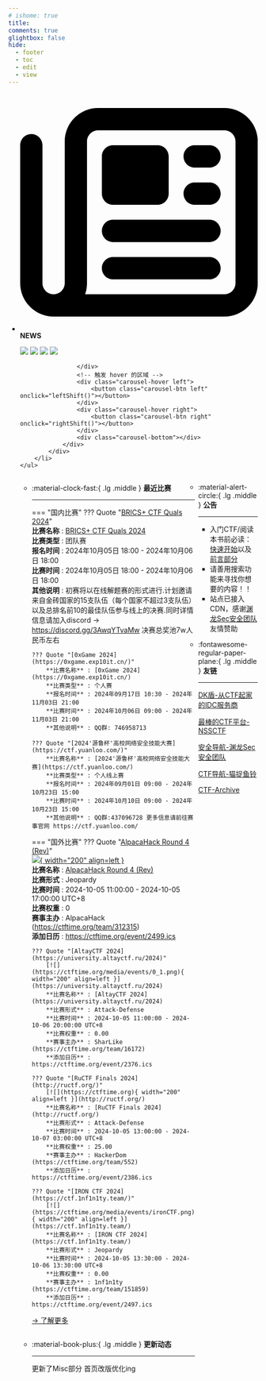 ```yaml
---
# ishome: true
title: 
comments: true
glightbox: false
hide:
  - footer
  - toc
  - edit
  - view
---
```


<div class="grid cards">
    <ul>
        <li>
            <p><span class="twemoji lg middle"><svg xmlns="http://www.w3.org/2000/svg"
                        viewBox="0 0 512 512"><!--! Font Awesome Free 6.5.1 by @fontawesome - https://fontawesome.com License - https://fontawesome.com/license/free (Icons: CC BY 4.0, Fonts: SIL OFL 1.1, Code: MIT License) Copyright 2023 Fonticons, Inc.-->
                        <path
                            d="M168 80c-13.3 0-24 10.7-24 24v304c0 8.4-1.4 16.5-4.1 24H440c13.3 0 24-10.7 24-24V104c0-13.3-10.7-24-24-24H168zM72 480c-39.8 0-72-32.2-72-72V112c0-13.3 10.7-24 24-24s24 10.7 24 24v296c0 13.3 10.7 24 24 24s24-10.7 24-24V104c0-39.8 32.2-72 72-72h272c39.8 0 72 32.2 72 72v304c0 39.8-32.2 72-72 72H72zm104-344c0-13.3 10.7-24 24-24h96c13.3 0 24 10.7 24 24v80c0 13.3-10.7 24-24 24h-96c-13.3 0-24-10.7-24-24v-80zm200-24h32c13.3 0 24 10.7 24 24s-10.7 24-24 24h-32c-13.3 0-24-10.7-24-24s10.7-24 24-24zm0 80h32c13.3 0 24 10.7 24 24s-10.7 24-24 24h-32c-13.3 0-24-10.7-24-24s10.7-24 24-24zm-176 80h208c13.3 0 24 10.7 24 24s-10.7 24-24 24H200c-13.3 0-24-10.7-24-24s10.7-24 24-24zm0 80h208c13.3 0 24 10.7 24 24s-10.7 24-24 24H200c-13.3 0-24-10.7-24-24s10.7-24 24-24z">
                        </path>
                    </svg></span> <strong>NEWS</strong></p>
            <div class="grid cards">
                <div class="carousel">
                    <div class="carousel-container">
                        <a href="https://www.dkdun.cn/"><img src="./assets/banner-dkdun.png" /></a>
                        <a href="../HC_Start/" target="_blank"><img src="./assets/banner-quickstart.png" /></a>
                        <a href="../HC_AI/" target="_blank"><img src="./assets/banner-update.png" /></a>
                        <a href="https://github.com/CTF-Archives" target="_blank"><img src="./assets/banner-Achieve.png" /></a>
                        
                    </div>
                    <!-- 触发 hover 的区域 -->
                    <div class="carousel-hover left">
                        <button class="carousel-btn left" onclick="leftShift()"></button>
                    </div>
                    <div class="carousel-hover right">
                        <button class="carousel-btn right" onclick="rightShift()"></button>
                    </div>
                    <div class="carousel-bottom"></div>
                </div>
            </div>
        </li>
    </ul>
</div>

<div class="grid grid-cols-8 gap-4" style="display: grid;grid-template-columns: 70% 30%;" markdown>

<div class="grid cards" style="display: grid; grid-template-columns: 1fr;" markdown>

<div class="grid cards" markdown>

-   :material-clock-fast:{ .lg .middle } __最近比赛__

    ---
    <!-- 主页赛事展示_开始 -->
    === "国内比赛"
        ??? Quote "[BRICS+ CTF Quals 2024](https://brics-ctf.com/)"  
            **比赛名称** : [BRICS+ CTF Quals 2024](https://brics-ctf.com/)  
            **比赛类型** : 团队赛  
            **报名时间** : 2024年10月05日 18:00 - 2024年10月06日 18:00  
            **比赛时间** : 2024年10月05日 18:00 - 2024年10月06日 18:00  
            **其他说明** : 初赛将以在线解题赛的形式进行.计划邀请来自金砖国家的15支队伍（每个国家不超过3支队伍）以及总排名前10的最佳队伍参与线上的决赛.同时详情信息请加入discord -> https://discord.gg/3AwqYTvaMw 决赛总奖池7w人民币左右  
            
        ??? Quote "[0xGame 2024](https://0xgame.exp10it.cn/)"  
            **比赛名称** : [0xGame 2024](https://0xgame.exp10it.cn/)  
            **比赛类型** : 个人赛  
            **报名时间** : 2024年09月17日 10:30 - 2024年11月03日 21:00  
            **比赛时间** : 2024年10月06日 09:00 - 2024年11月03日 21:00  
            **其他说明** : QQ群: 746958713  
            
        ??? Quote "[2024'源鲁杯'高校网络安全技能大赛](https://ctf.yuanloo.com/)"  
            **比赛名称** : [2024'源鲁杯'高校网络安全技能大赛](https://ctf.yuanloo.com/)  
            **比赛类型** : 个人线上赛  
            **报名时间** : 2024年09月01日 09:00 - 2024年10月23日 15:00  
            **比赛时间** : 2024年10月10日 09:00 - 2024年10月23日 15:00  
            **其他说明** : QQ群:437096728 更多信息请前往赛事官网 https://ctf.yuanloo.com/  
                
    === "国外比赛"
        ??? Quote "[AlpacaHack Round 4 (Rev)](https://alpacahack.com/ctfs/round-4)"  
            [![](https://ctftime.org/media/events/ctftime_5.png){ width="200" align=left }](https://alpacahack.com/ctfs/round-4)  
            **比赛名称** : [AlpacaHack Round 4 (Rev)](https://alpacahack.com/ctfs/round-4)  
            **比赛形式** : Jeopardy  
            **比赛时间** : 2024-10-05 11:00:00 - 2024-10-05 17:00:00 UTC+8  
            **比赛权重** : 0  
            **赛事主办** : AlpacaHack (https://ctftime.org/team/312315)  
            **添加日历** : https://ctftime.org/event/2499.ics  
            
        ??? Quote "[AltayCTF 2024](https://university.altayctf.ru/2024)"  
            [![](https://ctftime.org/media/events/0_1.png){ width="200" align=left }](https://university.altayctf.ru/2024)  
            **比赛名称** : [AltayCTF 2024](https://university.altayctf.ru/2024)  
            **比赛形式** : Attack-Defense  
            **比赛时间** : 2024-10-05 11:00:00 - 2024-10-06 20:00:00 UTC+8  
            **比赛权重** : 0.00  
            **赛事主办** : SharLike (https://ctftime.org/team/16172)  
            **添加日历** : https://ctftime.org/event/2376.ics  
            
        ??? Quote "[RuCTF Finals 2024](http://ructf.org/)"  
            [![](https://ctftime.org){ width="200" align=left }](http://ructf.org/)  
            **比赛名称** : [RuCTF Finals 2024](http://ructf.org/)  
            **比赛形式** : Attack-Defense  
            **比赛时间** : 2024-10-05 13:00:00 - 2024-10-07 03:00:00 UTC+8  
            **比赛权重** : 25.00  
            **赛事主办** : HackerDom (https://ctftime.org/team/552)  
            **添加日历** : https://ctftime.org/event/2386.ics  
            
        ??? Quote "[IRON CTF 2024](https://ctf.1nf1n1ty.team/)"  
            [![](https://ctftime.org/media/events/ironCTF.png){ width="200" align=left }](https://ctf.1nf1n1ty.team/)  
            **比赛名称** : [IRON CTF 2024](https://ctf.1nf1n1ty.team/)  
            **比赛形式** : Jeopardy  
            **比赛时间** : 2024-10-05 13:30:00 - 2024-10-06 13:30:00 UTC+8  
            **比赛权重** : 0.00  
            **赛事主办** : 1nf1n1ty (https://ctftime.org/team/151859)  
            **添加日历** : https://ctftime.org/event/2497.ics  
            
    <!-- 主页赛事展示_结束 -->
    [→ 了解更多](./Event/)

</div>
  <div class="grid cards" markdown>

-   :material-book-plus:{ .lg .middle } __更新动态__

    ---

    更新了Misc部分 首页改版优化ing

</div>  
</div>
<div class="grid cards" markdown>

<div class="grid cards" markdown>

-   :material-alert-circle:{ .lg .middle } __公告__

    ---

    - 入门CTF/阅读本书前必读：[快速开始](./HC_Start/)以及[前言部分](./HC_Preface/)  
    - 请善用搜索功能来寻找你想要的内容！！
    - 站点已接入 CDN，感谢[渊龙Sec安全团队](https://dh.aabyss.cn)友情赞助

-   :fontawesome-regular-paper-plane:{ .lg .middle } __友链__

    ---

    [DK盾-从CTF起家的IDC服务商](https://www.dkdun.cn)

    [最棒的CTF平台-NSSCTF](https://www.nssctf.cn/)  

    [安全导航-渊龙Sec安全团队](https://dh.aabyss.cn)    

    [CTF导航-猫捉鱼铃](https://ctf.mzy0.com/)

    [CTF-Archive](https://github.com/CTF-Archives)

</div>   

</div>

</div>
